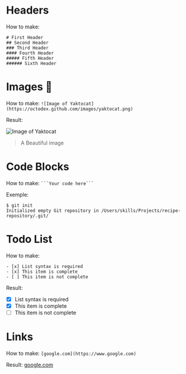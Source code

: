 # Headers
How to make: 
```
# First Header
## Second Header 
### Third Header 
#### Fourth Header 
##### Fifth Header 
###### Sixth Header
```

# Images 🌅
How to make: 
`![Image of Yaktocat](https://octodex.github.com/images/yaktocat.png)`

Result:

![Image of Yaktocat](https://octodex.github.com/images/yaktocat.png)
> A Beautiful image

# Code Blocks
How to make: ` ```Your code here``` `

Exemple:
```
$ git init
Initialized empty Git repository in /Users/skills/Projects/recipe-repository/.git/
```

# Todo List
How to make:
```
- [x] List syntax is required
- [x] This item is complete
- [ ] This item is not complete
```

Result:
- [x] List syntax is required
- [x] This item is complete
- [ ] This item is not complete

# Links

How to make: `[google.com](https://www.google.com)`

Result:
[google.com](https://www.google.com)
